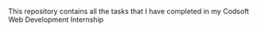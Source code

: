 This repository contains all the tasks that I have completed in my Codsoft Web Development Internship
